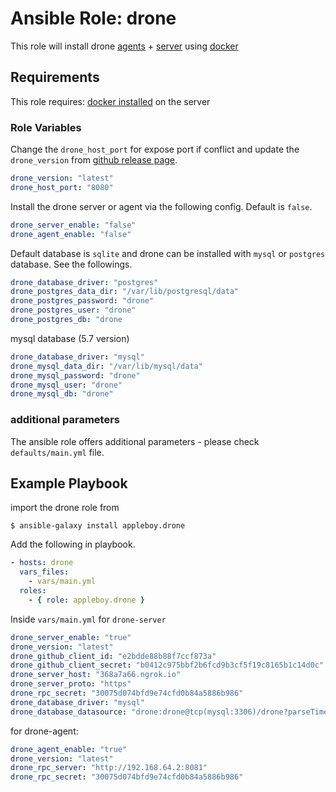 # Ansible Role: drone

This role will install drone [agents][1] + [server][2] using [docker](https://www.docker.com/)

[1]:https://docs.drone.io/administration/agents/
[2]:https://docs.drone.io/administration/server/

## Requirements

This role requires: [docker installed](https://docs.docker.com/install/) on the server

### Role Variables

Change the `drone_host_port` for expose port if conflict and update the `drone_version` from [github release page](https://github.com/drone/drone/releases).

```yml
drone_version: "latest"
drone_host_port: "8080"
```

Install the drone server or agent via the following config. Default is `false`.

```yml
drone_server_enable: "false"
drone_agent_enable: "false"
```

Default database is `sqlite` and drone can be installed with `mysql` or `postgres` database. See the followings. 

```yml
drone_database_driver: "postgres"
drone_postgres_data_dir: "/var/lib/postgresql/data"
drone_postgres_password: "drone"
drone_postgres_user: "drone"
drone_postgres_db: "drone
```

mysql database (5.7 version)

```yml
drone_database_driver: "mysql"
drone_mysql_data_dir: "/var/lib/mysql/data"
drone_mysql_password: "drone"
drone_mysql_user: "drone"
drone_mysql_db: "drone"
```

### additional parameters

The ansible role offers additional parameters - please check `defaults/main.yml` file.

## Example Playbook

import the drone role from 

```
$ ansible-galaxy install appleboy.drone
```

Add the following in playbook.

```yml
- hosts: drone
  vars_files:
    - vars/main.yml
  roles:
    - { role: appleboy.drone }
```

Inside `vars/main.yml` for `drone-server`

```yml
drone_server_enable: "true"
drone_version: "latest"
drone_github_client_id: "e2bdde88b88f7ccf873a"
drone_github_client_secret: "b0412c975bbf2b6fcd9b3cf5f19c8165b1c14d0c"
drone_server_host: "368a7a66.ngrok.io"
drone_server_proto: "https"
drone_rpc_secret: "30075d074bfd9e74cfd0b84a5886b986"
drone_database_driver: "mysql"
drone_database_datasource: "drone:drone@tcp(mysql:3306)/drone?parseTime=true"
```

for drone-agent:

```yml
drone_agent_enable: "true"
drone_version: "latest"
drone_rpc_server: "http://192.168.64.2:8081"
drone_rpc_secret: "30075d074bfd9e74cfd0b84a5886b986"
```

